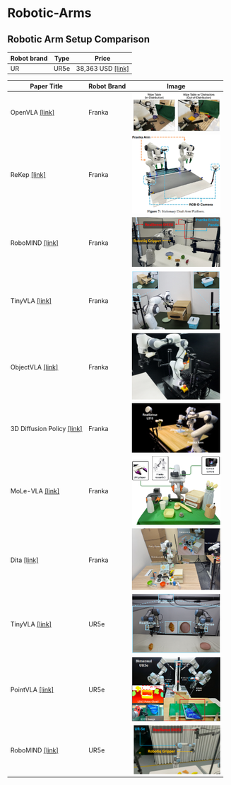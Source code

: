 # Robotic-Arms

## Robotic Arm Setup Comparison

| Robot brand | Type | Price |
|-------------|-------------|-------|
| UR                  | UR5e    | 38,363 USD [[link]]([https://arxiv.org/pdf/2406.09246](https://vention.io/parts/universal-robots-ur5e-collaborative-robot-arm-2445utm_adgroupid=166917786371&utm_adid=696960133819&utm_device=c&utm_source=google&utm_medium=ppc&utm_campaign=21194967723&utm_term=&hsa_acc=6710393722&hsa_cam=21194967723&hsa_grp=166917786371&hsa_ad=696960133819&hsa_src=g&sa_tgt=pla-2557207605352&hsa_kw=&hsa_mt=&hsa_net=adwords&hsa_ver=3&gad_source=1&gad_campaignid=21194967723&gbraid=0AAAAADdnWDklI5YcUwBu2FuiRhBU-5Bt1&gclid=CjwKCAjw89jGBhB0EiwA2o1OniRLX93sPQsxZOWjrgCLCjPnedMKJIFXUWKQ8vagb4MT7Rj4DP5ThoC8UIQAvD_BwE))   |


| Paper Title | Robot Brand | Image |
|-------------|-------------|-------|
| OpenVLA [[link]](https://arxiv.org/pdf/2406.09246)                  | Franka    |  <img src="images/OpenVLA.png" width="200"> |
| ReKep [[link]](https://arxiv.org/pdf/2409.01652)                    | Franka    |  <img src="images/ReKep_dualarm.png" width="200"> |
| RoboMIND [[link]](https://x-humanoid-robomind.github.io/)           | Franka    |  <img src="images/Robotmind_Franka.png" width="200"> |
| TinyVLA [[link]](https://tiny-vla.github.io/)                       | Franka    |  <img src="images/TinyVLA_Franka.png" width="200"> |
| ObjectVLA [[link]](https://arxiv.org/pdf/2502.19250v2)              | Franka    |  <img src="images/ObjectVLA.png" width="200"> |
| 3D Diffusion Policy [[link]](https://arxiv.org/pdf/2403.03954)      | Franka    |  <img src="images/3D DP.png" width="200"> |
| MoLe-VLA [[link]](https://arxiv.org/pdf/2503.20384v1)               | Franka    |  <img src="images/MoLe_VLA.png" width="200"> |
| Dita [[link]](https://arxiv.org/pdf/2503.19757v1)                   | Franka    |  <img src="images/Dita.png" width="200"> |
| TinyVLA [[link]](https://tiny-vla.github.io/)                       | UR5e       |  <img src="images/TinyVLA_UR.png" width="200"> |
| PointVLA [[link]](https://arxiv.org/pdf/2503.07511v1)               | UR5e      |  <img src="images/PointVLA.png" width="200"> |
| RoboMIND [[link]](https://x-humanoid-robomind.github.io/)           | UR5e       |  <img src="images/Robotmind_UR.png" width="200"> |
